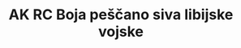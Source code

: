 ---
layout: product
title: "AK RC Boja peščano siva libijske vojske"
price: "330" 
desc: "Acrylic Laquer 10mL"
img_path: "/assets/img/RC103.jpg"
brand: "AK "
available: true
special_offer: false
new: false
soon: false
cat: "020000"
subcat: "020200"
subsubcat: "020201"
sifra: "RC103"
popular: false
---